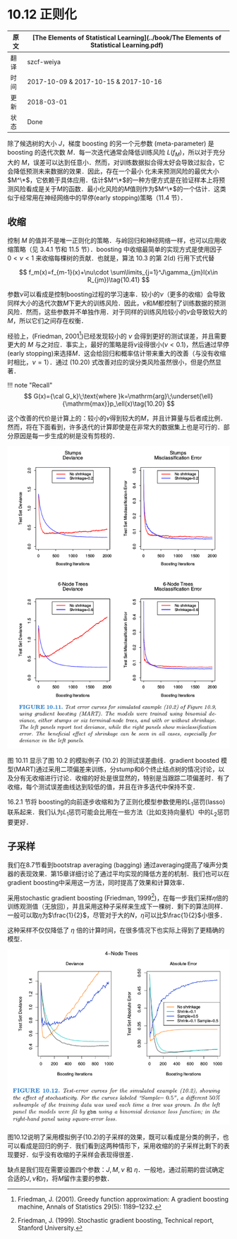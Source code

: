 # 10.12 正则化

| 原文   | [The Elements of Statistical Learning](../book/The Elements of Statistical Learning.pdf) |
| ---- | ---------------------------------------- |
| 翻译   | szcf-weiya                               |
| 时间   | 2017-10-09    &  2017-10-15 & 2017-10-16                      |
| 更新   | 2018-03-01                               |
| 状态 | Done|

除了候选树的大小 $J$，梯度 boosting 的另一个元参数 (meta-parameter) 是 boosting 的迭代次数 $M$．每一次迭代通常会降低训练风险 $L(f_M)$，所以对于充分大的 $M$，误差可以达到任意小．然而，对训练数据拟合得太好会导致过拟合，它会降低预测未来数据的效果．因此，存在一个最小
化未来预测风险的最优大小$M^\*$，它依赖于具体应用．估计$M^\*$的一种方便方式是在验证样本上将预测风险看成是关于$M$的函数．最小化风险的$M$值则作为$M^\*$的一个估计．这类似于经常用在神经网络中的早停(early stopping)策略（11.4 节）．

## 收缩

控制 $M$ 的值并不是唯一正则化的策略．与岭回归和神经网络一样，也可以应用收缩策略（见 3.4.1 节和 11.5 节）．boosting 中收缩最简单的实现方式是使用因子 $0 < \nu < 1$ 来收缩每棵树的贡献．也就是，算法 10.3 的第 2(d) 行用下式代替

$$
f_m(x)=f_{m-1}(x)+\nu\cdot \sum\limits_{j=1}^J\gamma_{jm}I(x\in R_{jm})\tag{10.41}
$$

参数$\nu$可以看成是控制boosting过程的学习速率．较小的$\nu$（更多的收缩）会导致同样大小的迭代次数$M$下更大的训练风险．因此，$\nu$和$M$都控制了训练数据的预测风险．然而，这些参数并不单独作用．对于同样的训练风险较小的$\nu$会导致较大的$M$，所以它们之间存在权衡．

经验上，(Friedman, 2001[^1])已经发现较小的 $\nu$ 会得到更好的测试误差，并且需要更大的 $M$ 与之对应．事实上，最好的策略是将$\nu$设得很小($\nu < 0.1$)，然后通过早停(early stopping)来选择$M$．这会给回归和概率估计带来重大的改善（与没有收缩时相比，$\nu = 1$）．通过 (10.20) 式改善对应的误分类风险虽然很小，但是仍然显著．

!!! note "Recall"
    $$
    G(x)={\cal G_k}\;\text{where }k=\mathrm{arg}\;\underset{\ell}{\mathrm{max}}p_\ell(x)\tag{10.20}
    $$

这个改善的代价是计算上的：较小的$\nu$得到较大的$M$，并且计算量与后者成比例．然而，将在下面看到，许多迭代的计算即使是在非常大的数据集上也是可行的．部分原因是每一步生成的树是没有剪枝的．

![](../img/10/fig10.11.png)

图 10.11 显示了图 10.2 的模拟例子 (10.2) 的测试误差曲线．gradient boosted 模型(MART)通过采用二项偏差来训练，分stump和6个终止结点树的情况讨论，以及分有无收缩进行讨论．收缩的好处是很显然的，特别是当跟踪二项偏差时．有了收缩，每个测试误差曲线达到较低的值，并且在许多迭代中保持不变．

16.2.1 节将 boosting的向前逐步收缩和为了正则化模型参数使用的$L_1$惩罚(lasso)联系起来．我们认为$L_1$惩罚可能会比用在一些方法（比如支持向量机）中的$L_2$惩罚要更好．


## 子采样

我们在8.7节看到bootstrap averaging (bagging) 通过averaging提高了噪声分类器的表现效果．第15章详细讨论了通过平均实现的降低方差的机制．我们也可以在gradient boosting中采用这一方法，同时提高了效果和计算效率．

采用stochastic gradient boosting (Friedman, 1999[^2])，在每一步我们采样$\eta$倍的训练观测值（无放回），并且采用这种子采样来生成下一棵树．剩下的算法同样．一般可以取$\eta$为$\frac{1}{2}$，尽管对于大的$N$，$\eta$可以比$\frac{1}{2}$小很多．

这种采样不仅仅降低了 $\eta$ 倍的计算时间，在很多情况下也实际上得到了更精确的模型．

![](../img/10/fig10.12.png)

图10.12说明了采用模拟例子(10.2)的子采样的效果，既可以看成是分类的例子，也可以看成是回归的例子．我们看到这两种情形下，采用收缩的的子采样比剩下的表现要好．似乎没有收缩的子采样会表现得很差．

缺点是我们现在需要设置四个参数：$J,M,\nu$ 和 $\eta$．一般地，通过前期的尝试确定合适的$J,\nu$和$\eta$，将$M$留作主要的参数．

[^1]: Friedman, J. (2001). Greedy function approximation: A gradient boosting machine, Annals of Statistics 29(5): 1189–1232.
[^2]: Friedman, J. (1999). Stochastic gradient boosting, Technical report, Stanford University.
